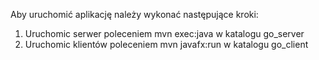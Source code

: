 Aby uruchomić aplikację należy wykonać następujące kroki:
1. Uruchomic serwer poleceniem mvn exec:java w katalogu go_server
2. Uruchomic klientów poleceniem mvn javafx:run w katalogu go_client
